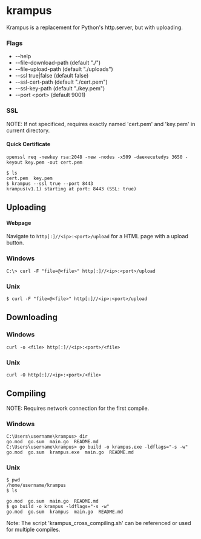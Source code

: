 # krampus
Krampus is a replacement for Python's http.server, but with uploading.

### Flags
* --help
* --file-download-path (default "./")
* --file-upload-path (default "./uploads")
* --ssl true|false (default false)
* --ssl-cert-path (default "./cert.pem")
* --ssl-key-path (default "./key.pem")
* --port \<port\> (default 9001)

### SSL
NOTE: If not specificed, requires exactly named 'cert.pem' and 'key.pem' in current directory.
#### Quick Certificate
`openssl req -newkey rsa:2048 -new -nodes -x509 -daexecutedys 3650 -keyout key.pem -out cert.pem`
```
$ ls
cert.pem  key.pem
$ krampus --ssl true --port 8443
krampus(v1.1) starting at port: 8443 (SSL: true)
```

## Uploading

#### Webpage
Navigate to `http[:]//<ip>:<port>/upload` for a HTML page with a upload button.

### Windows
`C:\> curl -F "file=@<file>" http[:]//<ip>:<port>/upload`

### Unix
`$ curl -F "file=@<file>" http[:]//<ip>:<port>/upload`


## Downloading

### Windows
`curl -o <file> http[:]//<ip>:<port>/<file>` 

### Unix
`curl -O http[:]//<ip>:<port>/<file>`


## Compiling
NOTE: Requires network connection for the first compile.

### Windows
```
C:\Users\username\krampus> dir
go.mod  go.sum  main.go  README.md
C:\Users\username\krampus> go build -o krampus.exe -ldflags="-s -w"
go.mod  go.sum  krampus.exe  main.go  README.md
```

### Unix
```
$ pwd
/home/username/krampus
$ ls

go.mod  go.sum  main.go  README.md
$ go build -o krampus -ldflags="-s -w"
go.mod  go.sum  krampus  main.go  README.md
```

Note: The script 'krampus_cross_compiling.sh' can be referenced or used for multiple compiles.
